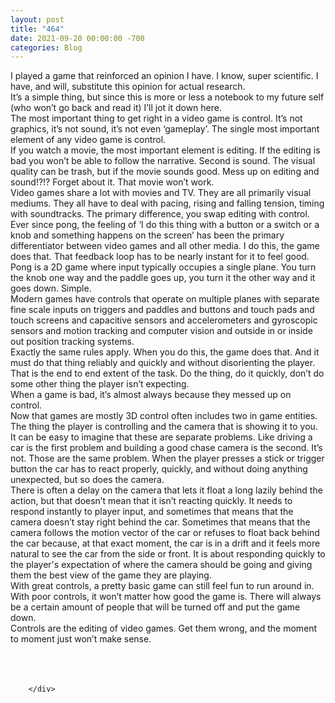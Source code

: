 ```yaml
---
layout: post
title: "464"
date: 2021-09-20 00:00:00 -700
categories: Blog
---
```


<div class="blog-content">
				<div class="paragraph"><span><span>I played a game that reinforced an opinion I have. I know, super scientific. I have, and will, substitute this opinion for actual research.</span></span><br><span></span><span><span>It&rsquo;s a simple thing, but since this is more or less a notebook to my future self (who won&rsquo;t go back and read it) I&rsquo;ll jot it down here.</span></span><br><span></span><span><span>The most important thing to get right in a video game is control. It&rsquo;s not graphics, it&rsquo;s not sound, it&rsquo;s not even &lsquo;gameplay&rsquo;. The single most important element of any video game is control.</span></span><br><span></span><span><span>If you watch a movie, the most important element is editing. If the editing is bad you won&rsquo;t be able to follow the narrative. Second is sound. The visual quality can be trash, but if the movie sounds good. Mess up on editing and sound!?!? Forget about it. That movie won&rsquo;t work.</span></span><br><span></span><span><span>Video games share a lot with movies and TV. They are all primarily visual mediums. They all have to deal with pacing, rising and falling tension, timing with soundtracks. The primary difference, you swap editing with control.</span></span><br><span></span><span><span>Ever since pong, the feeling of &lsquo;I do this thing with a button or a switch or a knob and something happens on the screen&rsquo; has been the primary differentiator between video games and all other media. I do this, the game does that. That feedback loop has to be nearly instant for it to feel good.&nbsp;</span></span><br><span></span><span><span>Pong is a 2D game where input typically occupies a single plane. You turn the knob one way and the paddle goes up, you turn it the other way and it goes down. Simple.</span></span><br><span></span><span><span>Modern games have controls that operate on multiple planes with separate fine scale inputs on triggers and paddles and buttons and touch pads and touch screens and capacitive sensors and accelerometers and gyroscopic sensors and motion tracking and computer vision and outside in or inside out position tracking systems.&nbsp;</span></span><br><span></span><span><span>Exactly the same rules apply. When you do this, the game does that. And it must do that thing reliably and quickly and without disorienting the player. That is the end to end extent of the task. Do the thing, do it quickly, don&rsquo;t do some other thing the player isn&rsquo;t expecting.</span></span><br><span></span><span><span>When a game is bad, it&rsquo;s almost always because they messed up on control.&nbsp;</span></span><br><span></span><span><span>Now that games are mostly 3D control often includes two in game entities. The thing the player is controlling and the camera that is showing it to you. It can be easy to imagine that these are separate problems. Like driving a car is the first problem and building a good chase camera is the second. It&rsquo;s not. Those are the same problem. When the player presses a stick or trigger button the car has to react properly, quickly, and without doing anything unexpected, but so does the camera.</span></span><br><span></span><span><span>There is often a delay on the camera that lets it float a long lazily behind the action, but that doesn&rsquo;t mean that it isn&rsquo;t reacting quickly. It needs to respond instantly to player input, and sometimes that means that the camera doesn&rsquo;t stay right behind the car. Sometimes that means that the camera follows the motion vector of the car or refuses to float back behind the car because, at that exact moment, the car is in a drift and it feels more natural to see the car from the side or front. It is about responding quickly to the player's expectation of where the camera should be going and giving them the best view of the game they are playing.&nbsp;</span></span><br><span></span><span><span>With great controls, a pretty basic game can still feel fun to run around in. With poor controls, it won&rsquo;t matter how good the game is. There will always be a certain amount of people that will be turned off and put the game down.&nbsp;</span></span><br><span></span><span><span>Controls are the editing of video games. Get them wrong, and the moment to moment just won&rsquo;t make sense.&nbsp;</span></span><br><span></span><br><br>&#8203;</div>

		</div>
        
